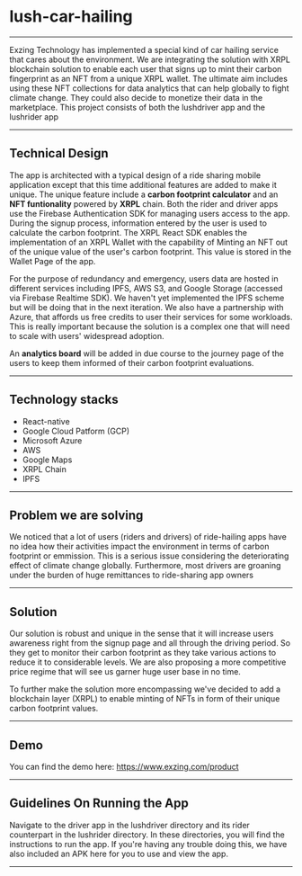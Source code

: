 
# lush-car-hailing
---
Exzing Technology has implemented a special kind of car hailing service that cares about the environment. We are integrating the solution with XRPL blockchain solution to enable each user that signs up to mint their carbon fingerprint as an NFT from a unique XRPL wallet. The ultimate aim includes using these NFT collections for data analytics that can help globally to fight climate change. They could also decide to monetize their data in the marketplace.
This project consists of both the lushdriver app and the lushrider app

---
## Technical Design
The app is architected with a typical design of a ride sharing mobile application except that this time additional features are added to make it unique. The unique feature include a **carbon footprint calculator** and an **NFT funtionality** powered by **XRPL** chain. Both the rider and driver apps use the Firebase Authentication SDK for managing users access to the app. During the signup process, information entered by the user is used to calculate the carbon footprint. The XRPL React SDK enables the implementation of an XRPL Wallet with the capability of Minting an NFT out of the unique value of the user's carbon footprint. This value is stored in the Wallet Page of the app.

For the purpose of redundancy and emergency, users data are hosted in different services including IPFS, AWS S3, and Google Storage (accessed via Firebase Realtime SDK). We haven't yet implemented the IPFS scheme but will be doing that in the next iteration.
We also have a partnership with Azure, that affords us free credits to user their services for some workloads. This is really important because the solution is a complex one that will need to scale with users' widespread adoption. 

An **analytics board** will be added in due course to the journey page of the users to keep them informed of their carbon footprint evaluations.

---
## Technology stacks
 * React-native
 * Google Cloud Patform (GCP)
 * Microsoft Azure
 * AWS
 * Google Maps
 * XRPL Chain
 * IPFS
---
## Problem we are solving
We noticed that a lot of users (riders and drivers) of ride-hailing apps have no idea how their activities impact the environment in terms of carbon footprint or emmission. This is a serious issue considering the deteriorating effect of climate change globally. Furthermore, most drivers are groaning under the burden of huge remittances to ride-sharing app owners

---
## Solution
Our solution is robust and unique in the sense that it will increase users awareness right from the signup page and all through the driving period. So they get to monitor their carbon footprint as they take various actions to reduce it to considerable levels. We are also proposing a more competitive price regime that will see us garner huge user base in no time.

To further make the solution more encompassing we've decided to add a blockchain layer (XRPL) to enable minting of NFTs in form of their unique carbon footprint values.

---
## Demo
You can find the demo here: https://www.exzing.com/product

---
## Guidelines On Running the App
Navigate to the driver app in the lushdriver directory and its rider counterpart in the lushrider directory. In these directories, you will find the instructions to run the app. If you're having any trouble doing this, we have also included an APK here for you to use and view the app.

---
